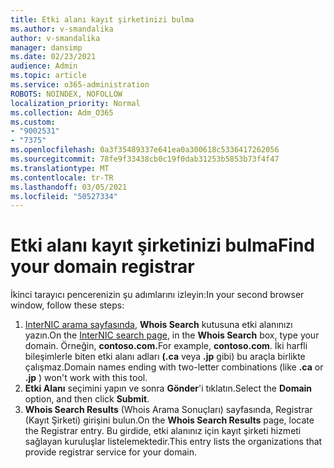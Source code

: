 ```yaml
---
title: Etki alanı kayıt şirketinizi bulma
ms.author: v-smandalika
author: v-smandalika
manager: dansimp
ms.date: 02/23/2021
audience: Admin
ms.topic: article
ms.service: o365-administration
ROBOTS: NOINDEX, NOFOLLOW
localization_priority: Normal
ms.collection: Adm_O365
ms.custom:
- "9002531"
- "7375"
ms.openlocfilehash: 0a3f35489337e641ea0a300618c5336417262056
ms.sourcegitcommit: 78fe9f33438cb0c19f0dab31253b5853b73f4f47
ms.translationtype: MT
ms.contentlocale: tr-TR
ms.lasthandoff: 03/05/2021
ms.locfileid: "50527334"
---
```

# <a name="find-your-domain-registrar"></a><span data-ttu-id="66832-102">Etki alanı kayıt şirketinizi bulma</span><span class="sxs-lookup"><span data-stu-id="66832-102">Find your domain registrar</span></span>

<span data-ttu-id="66832-103">İkinci tarayıcı pencerenizin şu adımlarını izleyin:</span><span class="sxs-lookup"><span data-stu-id="66832-103">In your second browser window, follow these steps:</span></span>

1. <span data-ttu-id="66832-104">[InterNIC arama sayfasında](https://lookup.icann.org/), **Whois Search** kutusuna etki alanınızı yazın.</span><span class="sxs-lookup"><span data-stu-id="66832-104">On the [InterNIC search page](https://lookup.icann.org/), in the **Whois Search** box, type your domain.</span></span> <span data-ttu-id="66832-105">Örneğin, **contoso.com.**</span><span class="sxs-lookup"><span data-stu-id="66832-105">For example, **contoso.com**.</span></span> <span data-ttu-id="66832-106">İki harfli bileşimlerle biten etki alanı adları **(.ca** veya **.jp** gibi) bu araçla birlikte çalışmaz.</span><span class="sxs-lookup"><span data-stu-id="66832-106">Domain names ending with two-letter combinations (like **.ca** or **.jp** ) won't work with this tool.</span></span>
2. <span data-ttu-id="66832-107">**Etki Alanı** seçimini yapın ve sonra **Gönder**'i tıklatın.</span><span class="sxs-lookup"><span data-stu-id="66832-107">Select the **Domain** option, and then click **Submit**.</span></span>
3. <span data-ttu-id="66832-108">**Whois Search Results** (Whois Arama Sonuçları) sayfasında, Registrar (Kayıt Şirketi) girişini bulun.</span><span class="sxs-lookup"><span data-stu-id="66832-108">On the **Whois Search Results** page, locate the Registrar entry.</span></span> <span data-ttu-id="66832-109">Bu girdide, etki alanınız için kayıt şirketi hizmeti sağlayan kuruluşlar listelemektedir.</span><span class="sxs-lookup"><span data-stu-id="66832-109">This entry lists the organizations that provide registrar service for your domain.</span></span>

